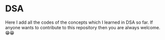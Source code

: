 # DSA
Here I add all the codes of the concepts which I learned in DSA so far. If anyone wants to contribute to this repository then you are always welcome.😁😁


